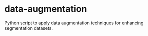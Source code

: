 # data-augmentation
Python script to apply data augmentation techniques for enhancing segmentation datasets.
